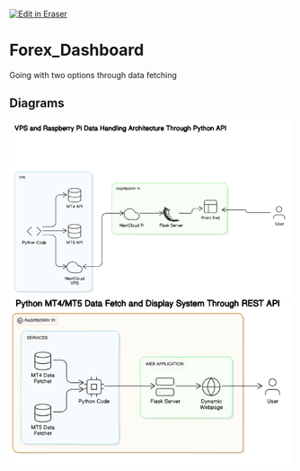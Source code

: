 <p><a target="_blank" href="https://app.eraser.io/workspace/hsDlg3dpdZh3to4ZMfH7" id="edit-in-eraser-github-link"><img alt="Edit in Eraser" src="https://firebasestorage.googleapis.com/v0/b/second-petal-295822.appspot.com/o/images%2Fgithub%2FOpen%20in%20Eraser.svg?alt=media&amp;token=968381c8-a7e7-472a-8ed6-4a6626da5501"></a></p>

# Forex_Dashboard
Going with two options through data fetching


<!-- eraser-additional-content -->
## Diagrams
<!-- eraser-additional-files -->
<a href="/README-VPS and Raspberry Pi Data Handling Architecture Through Python API-1.eraserdiagram" data-element-id="VT9-m8e6-uXLCvG5jylwi"><img src="/.eraser/hsDlg3dpdZh3to4ZMfH7___3TjqAximcEejIy1HyK8xx17aYwn1___---diagram----2d504f9c2441927ed4d523f5dc1ec093-VPS-and-Raspberry-Pi-Data-Handling-Architecture-Through-Python-API.png" alt="" data-element-id="VT9-m8e6-uXLCvG5jylwi" /></a>
<a href="/README-Python MT4/MT5 Data Fetch and Display System Through REST API-2.eraserdiagram" data-element-id="H4jkXr1aAxjYSMTXJsDcE"><img src="/.eraser/hsDlg3dpdZh3to4ZMfH7___3TjqAximcEejIy1HyK8xx17aYwn1___---diagram----27554467a65124d4242f10956cf4a066-Python-MT4-MT5-Data-Fetch-and-Display-System-Through-REST-API.png" alt="" data-element-id="H4jkXr1aAxjYSMTXJsDcE" /></a>
<!-- end-eraser-additional-files -->
<!-- end-eraser-additional-content -->
<!--- Eraser file: https://app.eraser.io/workspace/hsDlg3dpdZh3to4ZMfH7 --->